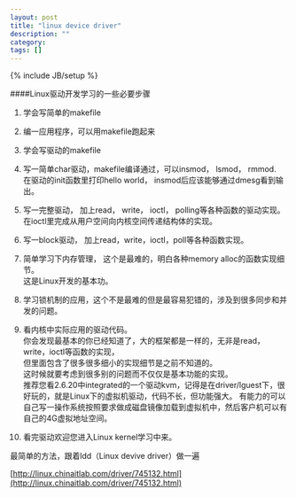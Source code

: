 ```yaml
---
layout: post
title: "linux device driver"
description: ""
category: 
tags: []
---
```

{% include JB/setup %}



####Linux驱动开发学习的一些必要步骤  


1. 学会写简单的makefile

2. 编一应用程序，可以用makefile跑起来

3. 学会写驱动的makefile

4. 写一简单char驱动，makefile编译通过，可以insmod， lsmod， rmmod.   
   在驱动的init函数里打印hello world， insmod后应该能够通过dmesg看到输出。  

5. 写一完整驱动， 加上read， write， ioctl， polling等各种函数的驱动实现。   
   在ioctl里完成从用户空间向内核空间传递结构体的实现。  

6. 写一block驱动， 加上read，write，ioctl，poll等各种函数实现。

7. 简单学习下内存管理， 这个是最难的，明白各种memory alloc的函数实现细节。  
   这是Linux开发的基本功。  

8. 学习锁机制的应用，这个不是最难的但是最容易犯错的，涉及到很多同步和并发的问题。

9. 看内核中实际应用的驱动代码。   
   你会发现最基本的你已经知道了，大的框架都是一样的，无非是read，write，ioctl等函数的实现，  
   但里面包含了很多很多细小的实现细节是之前不知道的。  
   这时候就要考虑到很多别的问题而不仅仅是基本功能的实现。  
   推荐您看2.6.20中integrated的一个驱动kvm，记得是在driver/lguest下，很好玩的，就是Linux下的虚拟机驱动，代码不长，但功能强大。
   有能力的可以自己写一操作系统按照要求做成磁盘镜像加载到虚拟机中，然后客户机可以有自己的4G虚拟地址空间。

10. 看完驱动欢迎您进入Linux kernel学习中来。

最简单的方法，跟着ldd（Linux devive driver）做一遍


[http://linux.chinaitlab.com/driver/745132.html](http://linux.chinaitlab.com/driver/745132.html)
